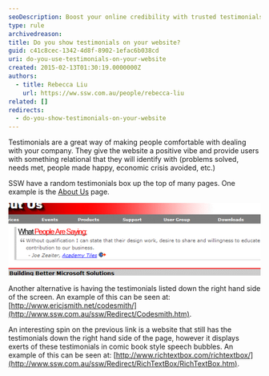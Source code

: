 ```yaml
---
seoDescription: Boost your online credibility with trusted testimonials showcasing real people's experiences and satisfaction with our services.
type: rule
archivedreason:
title: Do you show testimonials on your website?
guid: c41c8cec-1342-4d8f-8902-1efac6b038cd
uri: do-you-use-testimonials-on-your-website
created: 2015-02-13T01:30:19.0000000Z
authors:
  - title: Rebecca Liu
    url: https://ww.ssw.com.au/people/rebecca-liu
related: []
redirects:
  - do-you-show-testimonials-on-your-website
---
```


Testimonials are a great way of making people comfortable with dealing with your company. They give the website a positive vibe and provide users with something relational that they will identify with (problems solved, needs met, people made happy, economic crisis avoided, etc.)

SSW have a random testimonials box up the top of many pages. One example is the [About Us](http://www.ssw.com.au/ssw/Company/AboutUs.aspx) page.

<!--endintro-->

![Figure: Testimonials as displayed on SSW's About Us page](../../assets/MarketingTestimonials.gif)

Another alternative is having the testimonials listed down the right hand side of the screen. An example of this can be seen at: [http://www.ericjsmith.net/codesmith/](http://www.ssw.com.au/ssw/Redirect/Codesmith.htm).

An interesting spin on the previous link is a website that still has the testimonials down the right hand side of the page, however it displays exerts of these testimonials in comic book style speech bubbles. An example of this can be seen at: [http://www.richtextbox.com/richtextbox/](http://www.ssw.com.au/ssw/Redirect/RichTextBox/RichTextBox.htm).
